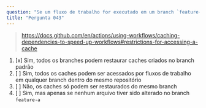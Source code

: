 ```yaml
---
question: "Se um fluxo de trabalho for executado em um branch `feature-a`, ele pode restaurar `caches` criados no branch padrão `main`?"
title: "Pergunta 043"
---
```



> https://docs.github.com/en/actions/using-workflows/caching-dependencies-to-speed-up-workflows#restrictions-for-accessing-a-cache
1. [x] Sim, todos os branches podem restaurar caches criados no branch padrão
1. [ ] Sim, todos os caches podem ser acessados por fluxos de trabalho em qualquer branch dentro do mesmo repositório
1. [ ] Não, os caches só podem ser restaurados do mesmo branch
1. [ ] Sim, mas apenas se nenhum arquivo tiver sido alterado no branch `feature-a`
